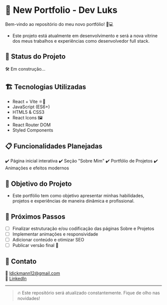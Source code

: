 # 🚀 New Portfolio - Dev Luks

Bem-vindo ao repositório do meu novo portfólio! 🎨💻
- Este projeto está atualmente em desenvolvimento e será a nova vitrine dos meus trabalhos e experiências como desenvolvedor full stack.

## 📌 Status do Projeto
🛠️ Em construção...

## 🏗️ Tecnologias Utilizadas
- React + Vite ⚛️🚀
- JavaScript (ES6+)
- HTML5 & CSS3
- React Icons 🖼️
- React Router DOM
- Styled Components

## 📋 Funcionalidades Planejadas
✔️ Página inicial interativa
✔️ Seção "Sobre Mim"
✔️ Portfólio de Projetos
✔️ Animações e efeitos modernos

## 🎯 Objetivo do Projeto
- Este portfólio tem como objetivo apresentar minhas habilidades, projetos e experiências de maneira dinâmica e profissional.

## 📅 Próximos Passos
- [ ] Finalizar estruturação e/ou codificação das páginas Sobre e Projetos
- [ ] Implementar animações e responsividade
- [ ] Adicionar conteúdo e otimizar SEO
- [ ] Publicar versão final 🚀

## 📢 Contato
📧 ldickmann12@gmail.com  
🔗 [LinkedIn](https://www.linkedin.com/in/lucas-dickmann/)  

---

> 🔥 Este repositório será atualizado constantemente. Fique de olho nas novidades!
> 

